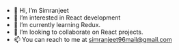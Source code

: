 - 👋 Hi, I’m Simranjeet
- 👀 I’m interested in React development
- 🌱 I’m currently learning Redux.
- 💞️ I’m looking to collaborate on React projects.
- 📫 You can reach to me at simranjeet96mail@gmail.com

<!---
midsimm/midsimm is a ✨ special ✨ repository because its `README.md` (this file) appears on your GitHub profile.
You can click the Preview link to take a look at your changes.
--->
